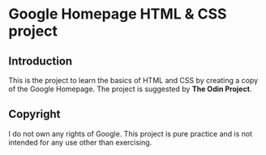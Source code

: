 # Google Homepage HTML & CSS project

## Introduction

This is the project to learn the basics of HTML and CSS by creating a copy of the Google Homepage. The project is suggested by **The Odin Project**.

## Copyright

I do not own any rights of Google. This project is pure practice and is not intended for any use other than exercising.
